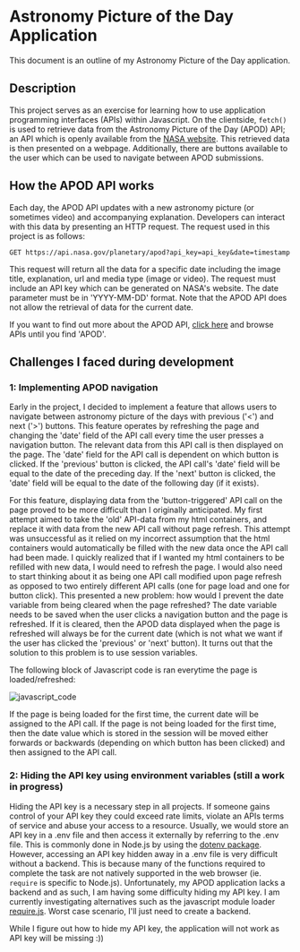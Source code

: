 # Astronomy Picture of the Day Application

This document is an outline of my Astronomy Picture of the Day application. 

## Description

This project serves as an exercise for learning how to use application programming interfaces (APIs) within Javascript. On the clientside, `fetch()` is used to retrieve data from the Astronomy Picture of the Day (APOD) API; an API which is openly available from the [NASA website](https://api.nasa.gov/). This retrieved data is then presented on a webpage. Additionally, there are buttons available to the user which can be used to navigate between APOD submissions. 

## How the APOD API works

Each day, the APOD API updates with a new astronomy picture (or sometimes video) and accompanying explanation. Developers can interact with this data by presenting an HTTP request. The request used in this project is as follows: 

`GET https://api.nasa.gov/planetary/apod?api_key=api_key&date=timestamp`

This request will return all the data for a specific date including the image title, explanation, url and media type (image or video). The request must include an API key which can be generated on NASA's website. The date parameter must be in 'YYYY-MM-DD' format. Note that the APOD API does not allow the retrieval of data for the current date.

If you want to find out more about the APOD API, [click here](https://api.nasa.gov/) and browse APIs until you find 'APOD'. 

## Challenges I faced during development   
### 1: Implementing APOD navigation

Early in the project, I decided to implement a feature that allows users to navigate between astronomy picture of the days with previous ('<') and next ('>') buttons. This feature operates by refreshing the page and changing the 'date' field of the API call every time the user presses a navigation button. The relevant data from this API call is then displayed on the page. The 'date' field for the API call is dependent on which button is clicked. If the 'previous' button is clicked, the API call's 'date' field will be equal to the date of the preceding day. If the 'next' button is clicked, the 'date' field will be equal to the date of the following day (if it exists).

For this feature, displaying data from the 'button-triggered' API call on the page proved to be more difficult than I originally anticipated. My first attempt aimed to take the 'old' API-data from my html containers, and replace it with data from the new API call without page refresh. This attempt was unsuccessful as it relied on my incorrect assumption that the html containers would automatically be filled with the new data once the API call had been made. I quickly realized that if I wanted my html containers to be refilled with new data, I would need to refresh the page. I would also need to start thinking about it as being one API call modified upon page refresh as opposed to two entirely different API calls (one for page load and one for button click). This presented a new problem: how would I prevent the date variable from being cleared when the page refreshed? The date variable needs to be saved when the user clicks a navigation button and the page is refreshed. If it is cleared, then the APOD data displayed when the page is refreshed will always be for the current date (which is not what we want if the user has clicked the 'previous' or 'next' button). It turns out that the solution to this problem is to use session variables.

The following block of Javascript code is ran everytime the page is loaded/refreshed: 

![javascript_code ](https://user-images.githubusercontent.com/85216187/123647070-1e840180-d86b-11eb-9f7c-1d72cf0b6dcc.jpg)

If the page is being loaded for the first time, the current date will be assigned to the API call. If the page is not being loaded for the first time, then the date value which is stored in the session will be moved either forwards or backwards (depending on which button has been clicked) and then assigned to the API call.

### 2: Hiding the API key using environment variables (still a work in progress)

Hiding the API key is a necessary step in all projects. If someone gains control of your API key they could exceed rate limits, violate an APIs terms of service and abuse your access to a resource. Usually, we would store an API key in a .env file and then access it externally by referring to the .env file. This is commonly done in Node.js by using the [dotenv package](https://www.npmjs.com/package/dotenv). However, accessing an API key hidden away in a .env file is very difficult without a backend. This is because many of the functions required to complete the task are not natively supported in the web browser (ie. `require` is specific to Node.js). Unfortunately, my APOD application lacks a backend and as such, I am having some difficulty hiding my API key. I am currently investigating alternatives such as the javascript module loader [require.js](https://requirejs.org/). Worst case scenario, I'll just need to create a backend. 
 
While I figure out how to hide my API key, the application will not work as API key will be missing :))
